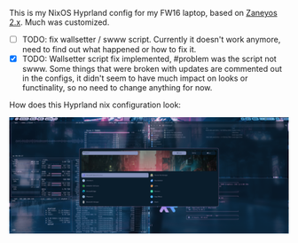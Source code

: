 This is my NixOS Hyprland config for my FW16 laptop, based on [Zaneyos 2.x](https://gitlab.com/Zaney/zaneyos/-/tree/main?ref_type=heads).
Much was customized.
- [ ] TODO: fix wallsetter / swww script. Currently it doesn't work anymore, need to find out what happened or how to fix it. 
- [x] TODO: Wallsetter script fix implemented, #problem was the script not swww.
Some things that were broken with updates are commented out in the configs, it didn't seem to have much impact on looks or functinality, so no need to change anything for now.

How does this Hyprland nix configuration look:

<img src= https://github.com/timoteuszelle/taezeasystems/blob/main/demo.png>
